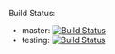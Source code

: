 Build Status:
  - master: [![Build Status](https://travis-ci.org/memborsky/irexinc.org.png?branch=master)](https://travis-ci.org/memborsky/irexinc.org)
  - testing: [![Build Status](https://travis-ci.org/memborsky/irexinc.org.png?branch=testing)](https://travis-ci.org/memborsky/irexinc.org)